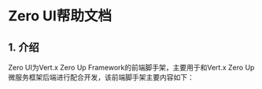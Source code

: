 # Zero UI帮助文档

## 1. 介绍

Zero UI为Vert.x Zero Up Framework的前端脚手架，主要用于和Vert.x Zero Up微服务框架后端进行配合开发，该前端脚手架主要内容如下：





